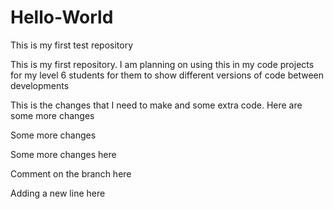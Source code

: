 # Hello-World
This is my first test repository

This is my first repository.  I am planning on using this in my code projects for my level 6 students for them to show different versions of code between developments

This is the changes that I need to make and some extra code.
Here are some more changes

Some more changes


Some more changes here

Comment on the branch here

Adding a new line here
